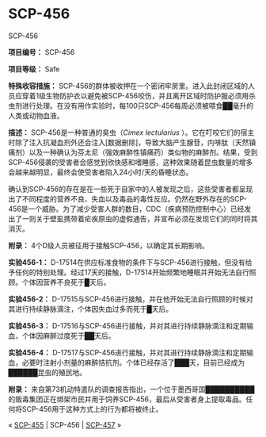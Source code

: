 # SCP-456
                        




SCP-456



**项目编号：** SCP-456

**项目等级：** Safe

**特殊收容措施：** SCP-456的群体被收押在一个密闭牢房里。进入此封闭区域的人员应穿着1级生物防护衣以避免被SCP-456咬伤，并且离开区域时防护服必须用杀虫剂进行处理。在没有用作实验时，每100只SCP-456每周必须被喂食██毫升的人类或动物血液。

**描述：** SCP-456是一种普通的臭虫（*Cimex lectularius* ）。它在叮咬它们的宿主时除了注入抗凝血剂外还会注入[数据删除]，导致大脑产生腺苷，内啡肽（天然镇痛剂）以及一种确认为芬太尼（强效麻醉性镇痛药）类似物的麻醉剂。结果，受到SCP-456侵袭的受害者会感觉到欣快感和嗜睡感，这种效果随着昆虫数量的增多会越来越明显，最终会使受害者陷入24小时/天的昏睡状态。

确认到SCP-456的存在是在一些死于自家中的人被发现之后，这些受害者都呈现出了不同程度的营养不良、失血以及毒品的毒性反应。仍然在野外存在的SCP-456是一个威胁。为了减少受害人群的数目，CDC（疾病预防控制中心）已经发出了一则关于壁虱携带着疟疾原虫的虚假通告，并宣布必须在发现它们的同时将其消灭。

**附录：** 4个D级人员被征用于接触SCP-456，以确定其长期影响。

**实验456-1：** D-17514在供应标准食物的条件下与SCP-456进行接触，但没有给予任何的特别处理。经过17天的接触，D-17514开始频繁地睡眠并开始无法自行照顾。个体因营养不良死于█天后。

**实验456-2：** D-17515与SCP-456进行接触，并在他开始无法自行照顾的时候对其进行持续静脉滴注，个体因失血过多而死于█天后。

**实验456-3：** D-17516与SCP-456进行接触，并对其进行持续静脉滴注和定期输血，个体因麻醉过度死于██天后。

**实验456-4：** D-17517与SCP-456进行接触，并对其进行持续静脉滴注和定期输血，必要时注射小剂量的麻醉拮抗剂。个体已经存活了███天，目前已经成为██████昆虫的殖民地。

**附录：** 来自第73机动特遣队的调查报告指出，一个位于墨西哥国██████████的贩毒集团正在绑架市民并用于饲养SCP-456，最后从受害者身上提取毒品。任何将SCP-456用于这种方式上的行为都将被终止。



« [SCP-455](/scp-455) | SCP-456 | [SCP-457](/scp-457) »





                    